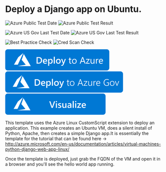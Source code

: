 # Deploy a Django app on Ubuntu.

![Azure Public Test Date](https://azurequickstartsservice.blob.core.windows.net/badges/django-app/PublicLastTestDate.svg)
![Azure Public Test Result](https://azurequickstartsservice.blob.core.windows.net/badges/django-app/PublicDeployment.svg)

![Azure US Gov Last Test Date](https://azurequickstartsservice.blob.core.windows.net/badges/django-app/FairfaxLastTestDate.svg)
![Azure US Gov Last Test Result](https://azurequickstartsservice.blob.core.windows.net/badges/django-app/FairfaxDeployment.svg)

![Best Practice Check](https://azurequickstartsservice.blob.core.windows.net/badges/django-app/BestPracticeResult.svg)
![Cred Scan Check](https://azurequickstartsservice.blob.core.windows.net/badges/django-app/CredScanResult.svg)

[![Deploy To Azure](https://raw.githubusercontent.com/Azure/azure-quickstart-templates/master/1-CONTRIBUTION-GUIDE/images/deploytoazure.svg?sanitize=true)](https://portal.azure.com/#create/Microsoft.Template/uri/https%3A%2F%2Fraw.githubusercontent.com%2FAzure%2Fazure-quickstart-templates%2Fmaster%2Fdjango-app%2Fazuredeploy.json)
[![Deploy To Azure US Gov](https://raw.githubusercontent.com/Azure/azure-quickstart-templates/master/1-CONTRIBUTION-GUIDE/images/deploytoazuregov.svg?sanitize=true)](https://portal.azure.us/#create/Microsoft.Template/uri/https%3A%2F%2Fraw.githubusercontent.com%2FAzure%2Fazure-quickstart-templates%2Fmaster%2Fdjango-app%2Fazuredeploy.json)
[![Visualize](https://raw.githubusercontent.com/Azure/azure-quickstart-templates/master/1-CONTRIBUTION-GUIDE/images/visualizebutton.svg?sanitize=true)](http://armviz.io/#/?load=https%3A%2F%2Fraw.githubusercontent.com%2FAzure%2Fazure-quickstart-templates%2Fmaster%2Fdjango-app%2Fazuredeploy.json)

This template uses the Azure Linux CustomScript extension to deploy an application. This example creates an Ubuntu VM, does a silent install of Python, Apache, then creates a simple Django app.It is essentially the template for the tutorial that can be found here -> http://azure.microsoft.com/en-us/documentation/articles/virtual-machines-python-django-web-app-linux/

Once the template is deployed, just grab the FQDN of the VM and open it in a browser and you'll see the hello world app running.


